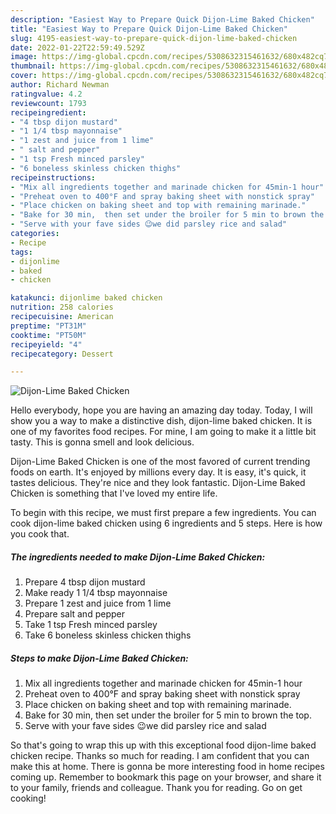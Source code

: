 ```yaml
---
description: "Easiest Way to Prepare Quick Dijon-Lime Baked Chicken"
title: "Easiest Way to Prepare Quick Dijon-Lime Baked Chicken"
slug: 4195-easiest-way-to-prepare-quick-dijon-lime-baked-chicken
date: 2022-01-22T22:59:49.529Z
image: https://img-global.cpcdn.com/recipes/5308632315461632/680x482cq70/dijon-lime-baked-chicken-recipe-main-photo.jpg
thumbnail: https://img-global.cpcdn.com/recipes/5308632315461632/680x482cq70/dijon-lime-baked-chicken-recipe-main-photo.jpg
cover: https://img-global.cpcdn.com/recipes/5308632315461632/680x482cq70/dijon-lime-baked-chicken-recipe-main-photo.jpg
author: Richard Newman
ratingvalue: 4.2
reviewcount: 1793
recipeingredient:
- "4 tbsp dijon mustard"
- "1 1/4 tbsp mayonnaise"
- "1 zest and juice from 1 lime"
- " salt and pepper"
- "1 tsp Fresh minced parsley"
- "6 boneless skinless chicken thighs"
recipeinstructions:
- "Mix all ingredients together and marinade chicken for 45min-1 hour"
- "Preheat oven to 400°F and spray baking sheet with nonstick spray"
- "Place chicken on baking sheet and top with remaining marinade."
- "Bake for 30 min,  then set under the broiler for 5 min to brown the top."
- "Serve with your fave sides 😉we did parsley rice and salad"
categories:
- Recipe
tags:
- dijonlime
- baked
- chicken

katakunci: dijonlime baked chicken 
nutrition: 258 calories
recipecuisine: American
preptime: "PT31M"
cooktime: "PT50M"
recipeyield: "4"
recipecategory: Dessert

---
```



![Dijon-Lime Baked Chicken](https://img-global.cpcdn.com/recipes/5308632315461632/680x482cq70/dijon-lime-baked-chicken-recipe-main-photo.jpg)

Hello everybody, hope you are having an amazing day today. Today, I will show you a way to make a distinctive dish, dijon-lime baked chicken. It is one of my favorites food recipes. For mine, I am going to make it a little bit tasty. This is gonna smell and look delicious.

Dijon-Lime Baked Chicken is one of the most favored of current trending foods on earth. It's enjoyed by millions every day. It is easy, it's quick, it tastes delicious. They're nice and they look fantastic. Dijon-Lime Baked Chicken is something that I've loved my entire life.




To begin with this recipe, we must first prepare a few ingredients. You can cook dijon-lime baked chicken using 6 ingredients and 5 steps. Here is how you cook that.

<!--inarticleads1-->

##### The ingredients needed to make Dijon-Lime Baked Chicken:

1. Prepare 4 tbsp dijon mustard
1. Make ready 1 1/4 tbsp mayonnaise
1. Prepare 1 zest and juice from 1 lime
1. Prepare  salt and pepper
1. Take 1 tsp Fresh minced parsley
1. Take 6 boneless skinless chicken thighs




<!--inarticleads2-->

##### Steps to make Dijon-Lime Baked Chicken:

1. Mix all ingredients together and marinade chicken for 45min-1 hour
1. Preheat oven to 400°F and spray baking sheet with nonstick spray
1. Place chicken on baking sheet and top with remaining marinade.
1. Bake for 30 min,  then set under the broiler for 5 min to brown the top.
1. Serve with your fave sides 😉we did parsley rice and salad




So that's going to wrap this up with this exceptional food dijon-lime baked chicken recipe. Thanks so much for reading. I am confident that you can make this at home. There is gonna be more interesting food in home recipes coming up. Remember to bookmark this page on your browser, and share it to your family, friends and colleague. Thank you for reading. Go on get cooking!
